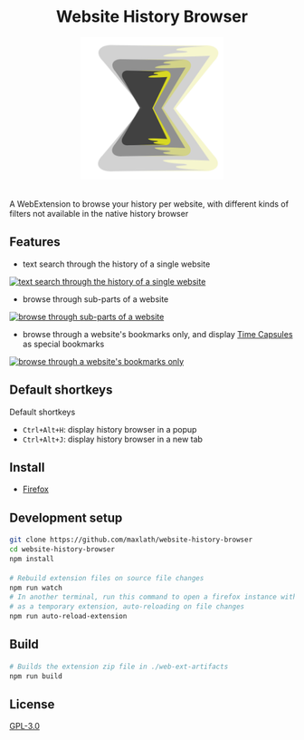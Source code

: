 <div align="center">
  <h1>Website History Browser</h1>
  <img src="https://raw.githubusercontent.com/maxlath/website-history-browser/main/extension/history.svg" alt="logo" width="50%">
</div>
<br>

A WebExtension to browse your history per website, with different kinds of filters not available in the native history browser

## Features
* text search through the history of a single website
<div><a title="text search through the history of a single website" href="https://addons.cdn.mozilla.net/user-media/previews/full/253/253959.png" target="_blank"><img src="https://addons.cdn.mozilla.net/user-media/previews/full/253/253959.png" alt="text search through the history of a single website"></a></div>

* browse through sub-parts of a website
<div><a title="browse through sub-parts of a website" href="https://addons.cdn.mozilla.net/user-media/previews/full/253/253961.png" target="_blank"><img src="https://addons.cdn.mozilla.net/user-media/previews/full/253/253961.png" alt="browse through sub-parts of a website"></a></div>

* browse through a website's bookmarks only, and display [Time Capsules](https://addons.mozilla.org/firefox/addon/time-capsule/) as special bookmarks
<div><a title="browse through a website&#39;s bookmarks only" href="https://addons.cdn.mozilla.net/user-media/previews/full/253/253960.png" target="_blank"><img src="https://addons.cdn.mozilla.net/user-media/previews/full/253/253960.png" alt="browse through a website&#39;s bookmarks only"></a></div>

## Default shortkeys
Default shortkeys
* `Ctrl+Alt+H`: display history browser in a popup
* `Ctrl+Alt+J`: display history browser in a new tab

## Install
* [Firefox](https://addons.mozilla.org/firefox/addon/website-history-browser/)

## Development setup
```sh
git clone https://github.com/maxlath/website-history-browser
cd website-history-browser
npm install

# Rebuild extension files on source file changes
npm run watch
# In another terminal, run this command to open a firefox instance with the extension installed
# as a temporary extension, auto-reloading on file changes
npm run auto-reload-extension
```

## Build
```sh
# Builds the extension zip file in ./web-ext-artifacts
npm run build
```

## License
[GPL-3.0](https://www.gnu.org/licenses/gpl-3.0.html)
